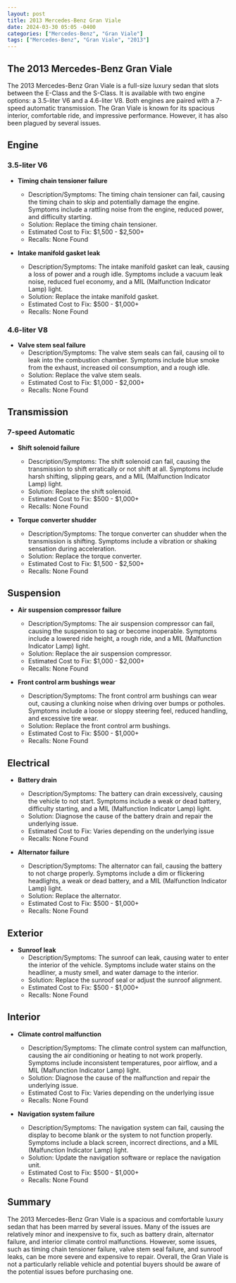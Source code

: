 ```yaml
---
layout: post
title: 2013 Mercedes-Benz Gran Viale
date: 2024-03-30 05:05 -0400
categories: ["Mercedes-Benz", "Gran Viale"]
tags: ["Mercedes-Benz", "Gran Viale", "2013"]
---
```

## The 2013 Mercedes-Benz Gran Viale

The 2013 Mercedes-Benz Gran Viale is a full-size luxury sedan that slots between the E-Class and the S-Class. It is available with two engine options: a 3.5-liter V6 and a 4.6-liter V8. Both engines are paired with a 7-speed automatic transmission. The Gran Viale is known for its spacious interior, comfortable ride, and impressive performance. However, it has also been plagued by several issues.

## Engine

### 3.5-liter V6

- **Timing chain tensioner failure**
    - Description/Symptoms: The timing chain tensioner can fail, causing the timing chain to skip and potentially damage the engine. Symptoms include a rattling noise from the engine, reduced power, and difficulty starting.
    - Solution: Replace the timing chain tensioner.
    - Estimated Cost to Fix: $1,500 - $2,500+
    - Recalls: None Found

- **Intake manifold gasket leak**
    - Description/Symptoms: The intake manifold gasket can leak, causing a loss of power and a rough idle. Symptoms include a vacuum leak noise, reduced fuel economy, and a MIL (Malfunction Indicator Lamp) light.
    - Solution: Replace the intake manifold gasket.
    - Estimated Cost to Fix: $500 - $1,000+
    - Recalls: None Found

### 4.6-liter V8

- **Valve stem seal failure**
    - Description/Symptoms: The valve stem seals can fail, causing oil to leak into the combustion chamber. Symptoms include blue smoke from the exhaust, increased oil consumption, and a rough idle.
    - Solution: Replace the valve stem seals.
    - Estimated Cost to Fix: $1,000 - $2,000+
    - Recalls: None Found

## Transmission

### 7-speed Automatic

- **Shift solenoid failure**
    - Description/Symptoms: The shift solenoid can fail, causing the transmission to shift erratically or not shift at all. Symptoms include harsh shifting, slipping gears, and a MIL (Malfunction Indicator Lamp) light.
    - Solution: Replace the shift solenoid.
    - Estimated Cost to Fix: $500 - $1,000+
    - Recalls: None Found

- **Torque converter shudder**
    - Description/Symptoms: The torque converter can shudder when the transmission is shifting. Symptoms include a vibration or shaking sensation during acceleration.
    - Solution: Replace the torque converter.
    - Estimated Cost to Fix: $1,500 - $2,500+
    - Recalls: None Found

## Suspension

- **Air suspension compressor failure**
    - Description/Symptoms: The air suspension compressor can fail, causing the suspension to sag or become inoperable. Symptoms include a lowered ride height, a rough ride, and a MIL (Malfunction Indicator Lamp) light.
    - Solution: Replace the air suspension compressor.
    - Estimated Cost to Fix: $1,000 - $2,000+
    - Recalls: None Found

- **Front control arm bushings wear**
    - Description/Symptoms: The front control arm bushings can wear out, causing a clunking noise when driving over bumps or potholes. Symptoms include a loose or sloppy steering feel, reduced handling, and excessive tire wear.
    - Solution: Replace the front control arm bushings.
    - Estimated Cost to Fix: $500 - $1,000+
    - Recalls: None Found

## Electrical

- **Battery drain**
    - Description/Symptoms: The battery can drain excessively, causing the vehicle to not start. Symptoms include a weak or dead battery, difficulty starting, and a MIL (Malfunction Indicator Lamp) light.
    - Solution: Diagnose the cause of the battery drain and repair the underlying issue.
    - Estimated Cost to Fix: Varies depending on the underlying issue
    - Recalls: None Found

- **Alternator failure**
    - Description/Symptoms: The alternator can fail, causing the battery to not charge properly. Symptoms include a dim or flickering headlights, a weak or dead battery, and a MIL (Malfunction Indicator Lamp) light.
    - Solution: Replace the alternator.
    - Estimated Cost to Fix: $500 - $1,000+
    - Recalls: None Found

## Exterior

- **Sunroof leak**
    - Description/Symptoms: The sunroof can leak, causing water to enter the interior of the vehicle. Symptoms include water stains on the headliner, a musty smell, and water damage to the interior.
    - Solution: Replace the sunroof seal or adjust the sunroof alignment.
    - Estimated Cost to Fix: $500 - $1,000+
    - Recalls: None Found

## Interior

- **Climate control malfunction**
    - Description/Symptoms: The climate control system can malfunction, causing the air conditioning or heating to not work properly. Symptoms include inconsistent temperatures, poor airflow, and a MIL (Malfunction Indicator Lamp) light.
    - Solution: Diagnose the cause of the malfunction and repair the underlying issue.
    - Estimated Cost to Fix: Varies depending on the underlying issue
    - Recalls: None Found

- **Navigation system failure**
    - Description/Symptoms: The navigation system can fail, causing the display to become blank or the system to not function properly. Symptoms include a black screen, incorrect directions, and a MIL (Malfunction Indicator Lamp) light.
    - Solution: Update the navigation software or replace the navigation unit.
    - Estimated Cost to Fix: $500 - $1,000+
    - Recalls: None Found

## Summary

The 2013 Mercedes-Benz Gran Viale is a spacious and comfortable luxury sedan that has been marred by several issues. Many of the issues are relatively minor and inexpensive to fix, such as battery drain, alternator failure, and interior climate control malfunctions. However, some issues, such as timing chain tensioner failure, valve stem seal failure, and sunroof leaks, can be more severe and expensive to repair. Overall, the Gran Viale is not a particularly reliable vehicle and potential buyers should be aware of the potential issues before purchasing one.
